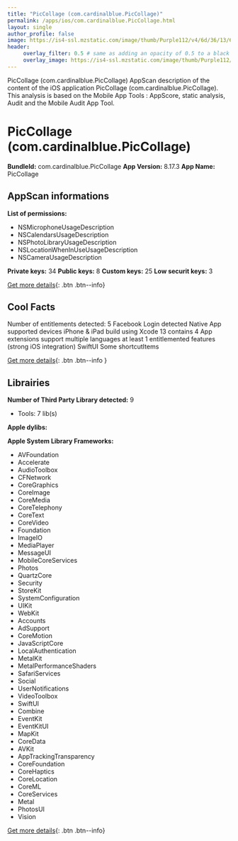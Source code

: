 ```yaml
---
title: "PicCollage (com.cardinalblue.PicCollage)"
permalink: /apps/ios/com.cardinalblue.PicCollage.html
layout: single
author_profile: false
image: https://is4-ssl.mzstatic.com/image/thumb/Purple112/v4/6d/36/13/6d3613c5-ed70-074a-67e8-0c69209ed93c/AppIcon-1x_U007emarketing-0-10-0-85-220.png/512x512bb.jpg
header: 
     overlay_filter: 0.5 # same as adding an opacity of 0.5 to a black background
     overlay_image: https://is4-ssl.mzstatic.com/image/thumb/Purple112/v4/6d/36/13/6d3613c5-ed70-074a-67e8-0c69209ed93c/AppIcon-1x_U007emarketing-0-10-0-85-220.png/512x512bb.jpg
---
```

PicCollage (com.cardinalblue.PicCollage) AppScan description of the content of the iOS application PicCollage (com.cardinalblue.PicCollage). This analysis is based on the Mobile App Tools : AppScore, static analysis, Audit and the Mobile Audit App Tool.

# PicCollage (com.cardinalblue.PicCollage)

**BundleId:** com.cardinalblue.PicCollage
**App Version:** 8.17.3
**App Name:** PicCollage


## AppScan informations 

**List of permissions:** 
- NSMicrophoneUsageDescription
- NSCalendarsUsageDescription
- NSPhotoLibraryUsageDescription
- NSLocationWhenInUseUsageDescription
- NSCameraUsageDescription
  
  
**Private keys:** 34
**Public keys:** 8
**Custom keys:** 25
**Low securit keys:** 3
  
[Get more details](/pricing.html){: .btn .btn--info}

## Cool Facts

Number of entitlements detected: 5
Facebook Login detected
Native App
supported devices iPhone & iPad
build using Xcode 13
contains 4 App extensions
support multiple languages
at least 1 entitlemented features (strong iOS integration)
SwiftUI
Some shortcutItems 
  
[Get more details](/pricing.html){: .btn .btn--info }

## Librairies 
**Number of Third Party Library detected:** 9
- Tools: 7 lib(s)


**Apple dylibs:**


**Apple System Library Frameworks:**
- AVFoundation
- Accelerate
- AudioToolbox
- CFNetwork
- CoreGraphics
- CoreImage
- CoreMedia
- CoreTelephony
- CoreText
- CoreVideo
- Foundation
- ImageIO
- MediaPlayer
- MessageUI
- MobileCoreServices
- Photos
- QuartzCore
- Security
- StoreKit
- SystemConfiguration
- UIKit
- WebKit
- Accounts
- AdSupport
- CoreMotion
- JavaScriptCore
- LocalAuthentication
- MetalKit
- MetalPerformanceShaders
- SafariServices
- Social
- UserNotifications
- VideoToolbox
- SwiftUI
- Combine
- EventKit
- EventKitUI
- MapKit
- CoreData
- AVKit
- AppTrackingTransparency
- CoreFoundation
- CoreHaptics
- CoreLocation
- CoreML
- CoreServices
- Metal
- PhotosUI
- Vision


  
[Get more details](/pricing.html){: .btn .btn--info}

